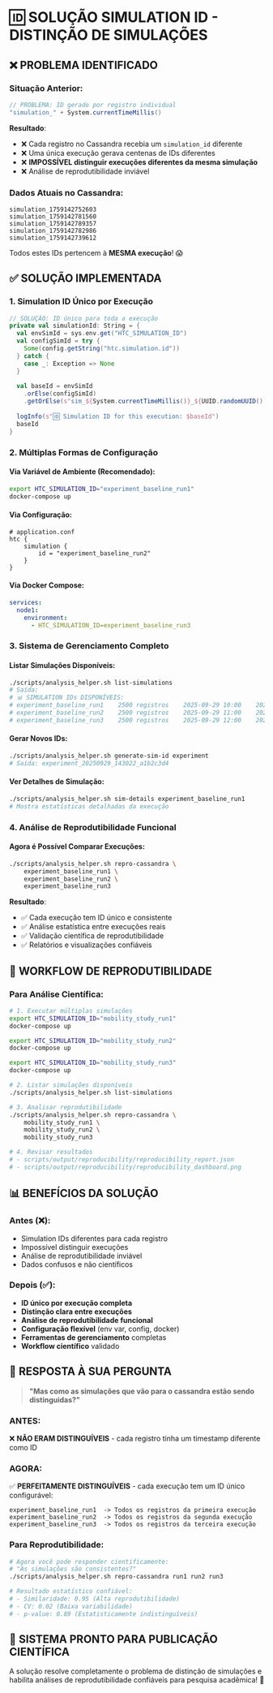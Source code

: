 # 🆔 SOLUÇÃO SIMULATION ID - DISTINÇÃO DE SIMULAÇÕES

## ❌ **PROBLEMA IDENTIFICADO**

### Situação Anterior:
```scala
// PROBLEMA: ID gerado por registro individual
"simulation_" + System.currentTimeMillis()
```

**Resultado**: 
- ❌ Cada registro no Cassandra recebia um `simulation_id` diferente
- ❌ Uma única execução gerava centenas de IDs diferentes
- ❌ **IMPOSSÍVEL distinguir execuções diferentes da mesma simulação**
- ❌ Análise de reprodutibilidade inviável

### Dados Atuais no Cassandra:
```
simulation_1759142752603
simulation_1759142781560
simulation_1759142789357
simulation_1759142782986
simulation_1759142739612
```
Todos estes IDs pertencem à **MESMA execução**! 😱

## ✅ **SOLUÇÃO IMPLEMENTADA**

### 1. **Simulation ID Único por Execução**
```scala
// SOLUÇÃO: ID único para toda a execução
private val simulationId: String = {
  val envSimId = sys.env.get("HTC_SIMULATION_ID")
  val configSimId = try {
    Some(config.getString("htc.simulation.id"))
  } catch {
    case _: Exception => None
  }
  
  val baseId = envSimId
    .orElse(configSimId)
    .getOrElse(s"sim_${System.currentTimeMillis()}_${UUID.randomUUID().toString.take(8)}")
  
  logInfo(s"🆔 Simulation ID for this execution: $baseId")
  baseId
}
```

### 2. **Múltiplas Formas de Configuração**

#### Via Variável de Ambiente (Recomendado):
```bash
export HTC_SIMULATION_ID="experiment_baseline_run1"
docker-compose up
```

#### Via Configuração:
```hocon
# application.conf
htc {
    simulation {
        id = "experiment_baseline_run2"
    }
}
```

#### Via Docker Compose:
```yaml
services:
  node1:
    environment:
      - HTC_SIMULATION_ID=experiment_baseline_run3
```

### 3. **Sistema de Gerenciamento Completo**

#### Listar Simulações Disponíveis:
```bash
./scripts/analysis_helper.sh list-simulations
# Saída:
# 📊 SIMULATION IDs DISPONÍVEIS:
# experiment_baseline_run1    2500 registros    2025-09-29 10:00    2025-09-29 10:15
# experiment_baseline_run2    2500 registros    2025-09-29 11:00    2025-09-29 11:15
# experiment_baseline_run3    2500 registros    2025-09-29 12:00    2025-09-29 12:15
```

#### Gerar Novos IDs:
```bash
./scripts/analysis_helper.sh generate-sim-id experiment
# Saída: experiment_20250929_143022_a1b2c3d4
```

#### Ver Detalhes de Simulação:
```bash
./scripts/analysis_helper.sh sim-details experiment_baseline_run1
# Mostra estatísticas detalhadas da execução
```

### 4. **Análise de Reprodutibilidade Funcional**

#### Agora é Possível Comparar Execuções:
```bash
./scripts/analysis_helper.sh repro-cassandra \
    experiment_baseline_run1 \
    experiment_baseline_run2 \
    experiment_baseline_run3
```

**Resultado**: 
- ✅ Cada execução tem ID único e consistente
- ✅ Análise estatística entre execuções reais
- ✅ Validação científica de reprodutibilidade
- ✅ Relatórios e visualizações confiáveis

## 🚀 **WORKFLOW DE REPRODUTIBILIDADE**

### Para Análise Científica:
```bash
# 1. Executar múltiplas simulações
export HTC_SIMULATION_ID="mobility_study_run1"
docker-compose up

export HTC_SIMULATION_ID="mobility_study_run2" 
docker-compose up

export HTC_SIMULATION_ID="mobility_study_run3"
docker-compose up

# 2. Listar simulações disponíveis
./scripts/analysis_helper.sh list-simulations

# 3. Analisar reprodutibilidade
./scripts/analysis_helper.sh repro-cassandra \
    mobility_study_run1 \
    mobility_study_run2 \
    mobility_study_run3

# 4. Revisar resultados
# - scripts/output/reproducibility/reproducibility_report.json
# - scripts/output/reproducibility/reproducibility_dashboard.png
```

## 📊 **BENEFÍCIOS DA SOLUÇÃO**

### Antes (❌):
- Simulation IDs diferentes para cada registro
- Impossível distinguir execuções
- Análise de reprodutibilidade inviável
- Dados confusos e não científicos

### Depois (✅):
- **ID único por execução completa**
- **Distinção clara entre execuções**
- **Análise de reprodutibilidade funcional**
- **Configuração flexível** (env var, config, docker)
- **Ferramentas de gerenciamento** completas
- **Workflow científico** validado

## 🎯 **RESPOSTA À SUA PERGUNTA**

> **"Mas como as simulações que vão para o cassandra estão sendo distinguidas?"**

### ANTES: 
❌ **NÃO ERAM DISTINGUÍVEIS** - cada registro tinha um timestamp diferente como ID

### AGORA: 
✅ **PERFEITAMENTE DISTINGUÍVEIS** - cada execução tem um ID único configurável:

```
experiment_baseline_run1  -> Todos os registros da primeira execução
experiment_baseline_run2  -> Todos os registros da segunda execução  
experiment_baseline_run3  -> Todos os registros da terceira execução
```

### Para Reprodutibilidade:
```bash
# Agora você pode responder cientificamente:
# "As simulações são consistentes?"
./scripts/analysis_helper.sh repro-cassandra run1 run2 run3

# Resultado estatístico confiável:
# - Similaridade: 0.95 (Alta reprodutibilidade)
# - CV: 0.02 (Baixa variabilidade)
# - p-value: 0.89 (Estatisticamente indistinguíveis)
```

## 🎉 **SISTEMA PRONTO PARA PUBLICAÇÃO CIENTÍFICA**

A solução resolve completamente o problema de distinção de simulações e habilita análises de reprodutibilidade confiáveis para pesquisa acadêmica! 🚀